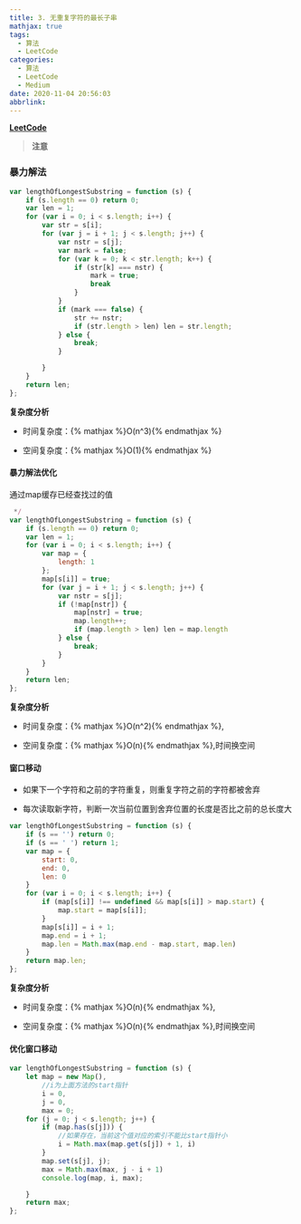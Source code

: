 ```yaml
---
title: 3. 无重复字符的最长子串
mathjax: true
tags:
  - 算法
  - LeetCode
categories:
  - 算法
  - LeetCode
  - Medium
date: 2020-11-04 20:56:03
abbrlink:
---
```


**[LeetCode](https://leetcode-cn.com/problems/longest-substring-without-repeating-characters/)**

> **注意**


### 暴力解法

```javascript
var lengthOfLongestSubstring = function (s) {
    if (s.length == 0) return 0;
    var len = 1;
    for (var i = 0; i < s.length; i++) {
        var str = s[i];
        for (var j = i + 1; j < s.length; j++) {
            var nstr = s[j];
            var mark = false;
            for (var k = 0; k < str.length; k++) {
                if (str[k] === nstr) {
                    mark = true;
                    break
                }
            }
            if (mark === false) {
                str += nstr;
                if (str.length > len) len = str.length;
            } else {
                break;
            }

        }
    }
    return len;
};
```


**复杂度分析**

+ 时间复杂度：{% mathjax %}O(n^3){% endmathjax %}

+ 空间复杂度：{% mathjax %}O(1){% endmathjax %}

#### 暴力解法优化

通过map缓存已经查找过的值

```javascript
 */
var lengthOfLongestSubstring = function (s) {
    if (s.length == 0) return 0;
    var len = 1;
    for (var i = 0; i < s.length; i++) {
        var map = {
            length: 1
        };
        map[s[i]] = true;
        for (var j = i + 1; j < s.length; j++) {
            var nstr = s[j];
            if (!map[nstr]) {
                map[nstr] = true;
                map.length++;
                if (map.length > len) len = map.length
            } else {
                break;
            }
        }
    }
    return len;
};
```


**复杂度分析**

+ 时间复杂度：{% mathjax %}O(n^2){% endmathjax %},

+ 空间复杂度：{% mathjax %}O(n){% endmathjax %},时间换空间


#### 窗口移动

+ 如果下一个字符和之前的字符重复，则重复字符之前的字符都被舍弃

+ 每次读取新字符，判断一次当前位置到舍弃位置的长度是否比之前的总长度大

```javascript
var lengthOfLongestSubstring = function (s) {
    if (s == '') return 0;
    if (s == ' ') return 1;
    var map = {
        start: 0,
        end: 0,
        len: 0
    }
    for (var i = 0; i < s.length; i++) {
        if (map[s[i]] !== undefined && map[s[i]] > map.start) {
            map.start = map[s[i]];
        }
        map[s[i]] = i + 1;
        map.end = i + 1;
        map.len = Math.max(map.end - map.start, map.len)
    }
    return map.len;
};
```


**复杂度分析**

+ 时间复杂度：{% mathjax %}O(n){% endmathjax %},

+ 空间复杂度：{% mathjax %}O(n){% endmathjax %},时间换空间


#### 优化窗口移动

```javascript
var lengthOfLongestSubstring = function (s) {
    let map = new Map(),
        //i为上面方法的start指针
        i = 0,
        j = 0,
        max = 0;
    for (j = 0; j < s.length; j++) {
        if (map.has(s[j])) {
            //如果存在，当前这个值对应的索引不能比start指针小
            i = Math.max(map.get(s[j]) + 1, i)
        }
        map.set(s[j], j);
        max = Math.max(max, j - i + 1)
        console.log(map, i, max);

    }
    return max;
};
```